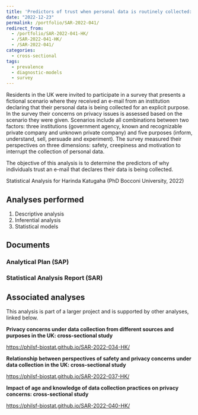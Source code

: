 ```yaml
---
title: 'Predictors of trust when personal data is routinely collected: cross-sectional study'
date: "2022-12-23"
permalink: /portfolio/SAR-2022-041/
redirect_from:
  - /portfolio/SAR-2022-041-HK/
  - /SAR-2022-041-HK/
  - /SAR-2022-041/
categories:
  - cross-sectional
tags:
  - prevalence
  - diagnostic-models
  - survey
---
```


Residents in the UK were invited to participate in a survey that presents a fictional scenario where they received an e-mail from an institution declaring that their personal data is being collected for an explicit purpose.
In the survey their concerns on privacy issues is assessed based on the scenario they were given.
Scenarios include all combinations between two factors: three institutions (government agency, known and recognizable private company and unknown private company) and five purposes (inform, understand, sell, persuade and experiment).
The survey measured their perspectives on three dimensions: safety, creepiness and motivation to interrupt the collection of personal data.

The objective of this analysis is to determine the predictors of why individuals trust an e-mail that declares their data is being collected.

Statistical Analysis for Harinda Katugaha (PhD Bocconi University, 2022)
<!-- Technical Report for Harinda Katugaha (PhD Bocconi University, 2022) -->

## Analyses performed

1. Descriptive analysis
1. Inferential analysis
1. Statistical models

## Documents

<!-- The client has requested that this analysis be kept confidential until a future date, determined by the client. -->
<!-- All documents from this consultation are therefore not published online and only the title and year of the analysis will be included in the consultant's Portfolio. -->
<!-- After the agreed date is reached, the documents will be released. -->

<!-- The client has requested that this analysis be kept confidential. -->
<!-- All documents from this consultation are therefore not published online and only the title and year of the analysis will be included in the consultant's Portfolio. -->

### Analytical Plan (SAP)

<!-- - [PDF][sap] -->

### Statistical Analysis Report (SAR)

<!-- - [PDF][sar] -->

## Associated analyses

This analysis is part of a larger project and is supported by other analyses, linked below.

**Privacy concerns under data collection from different sources and purposes in the UK: cross-sectional study**

<https://philsf-biostat.github.io/SAR-2022-034-HK/>

**Relationship between perspectives of safety and privacy concerns under data collection in the UK: cross-sectional study**

<https://philsf-biostat.github.io/SAR-2022-037-HK/>

**Impact of age and knowledge of data collection practices on privacy concerns: cross-sectional study**

<https://philsf-biostat.github.io/SAR-2022-040-HK/>


<!-- --- -->

[sap]: /files/SAP-2022-041-HK-v01.pdf
[sar]: /files/SAR-2022-041-HK-v01.pdf
